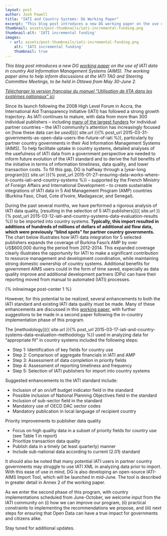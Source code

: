 ```yaml
---
layout: post
author: Josh Powell
title: "IATI and Country Systems: DG Working Paper"
excerpt: "This blog post introduces a new DG working paper on the use of IATI data in country Aid Information Managements Systems (AIMS). The working paper aims to help inform discussions at the IATI TAG and Steering Committee Meetings, to be held in Ottawa from May 30-June 2..."
thumbnail: assets/post-thumbnails/iati-incremental-funding.png
thumbnail-alt: 'IATI incremental funding'
images:
  - url: assets/post-thumbnails/iati-incremental-funding.png
    alt: 'IATI incremental funding'
    thumbnail: true
---
```


*This blog post introduces a new DG [working paper](/assets/post-resources/IATI_CountrySystems_DataReviewFindings_Public.pdf) on the use of IATI data in country Aid Information Management Systems (AIMS). The working paper aims to help inform discussions at the IATI TAG and Steering Committee Meetings, to be held in Ottawa from May 30-June 2.*

*[Télécharger la version française du manuel "Utilisation de IITA dans les systèmes nationaux” ici](/assets/post-resources/utilisation_de_iita_dans_les_systemes_nationaux.pdf.)*

Since its launch following the 2008 High Level Forum in Accra, the International Aid Transparency Initiative (IATI) has followed a strong growth trajectory. As IATI continues to mature, with data from more than 300 individual publishers – including [many of the largest funders](https://sites.google.com/site/useofiatidataincountrysystems/home) for individual partner countries – the IATI community's attention has increasingly focused on [how these data can be *used*]({{ site.url }}{% post_url 2015-03-31-governments-as-open-data-users-the-future-of-iati %}), particularly by partner country governments in their Aid Information Management Systems (AIMS). To help facilitate uptake in country systems, detailed analyses of the usefulness of IATI data from a government perspective are needed to inform future evolution of the IATI standard and to derive the full benefits of the initiative in terms of information timeliness, data quality, and lower transaction costs. To fill this gap, DG is halfway through a [year-long program]({{ site.url }}{% post_url 2015-01-27-ensuring-data-works-where-it-counts-iati-and-country-systems %}) – supported by the French Ministry of Foreign Affairs and International Development – to create sustainable integrations of IATI data in 5 Aid Management Program (AMP) countries (Burkina Faso, Chad, Cote d’Ivoire, Madagascar, and Senegal). 

During the past several months, we have performed a rigorous analysis of IATI data quality, [resulting in the selection of 5 IATI publishers]({{ site.url }}{% post_url 2015-03-12-iati-and-country-systems-data-evaluation-results %}) to be imported into country systems. **Typically, this import resulted in additions of hundreds of millions of dollars of additional aid flow data, which were previously “blind spots” for partner country governments.** The chart below illustrates how IATI data integration for 5 selected publishers expands the coverage of Burkina Faso’s AMP by over US$600,000 during the period from 2012-2014. This expanded coverage clearly illustrates the opportunity for IATI to make a significant contribution to resource management and development coordination, while maintaining strong domestic ownership of country systems. Additional benefits for government AIMS users could in the form of time saved, especially as data quality improve and additional development partners (DPs) can have their reporting moved from manual to automated (IATI) processes.

{% inlineimage post-center 1 %}

However, for this potential to be realized, several enhancements to both the IATI standard and existing IATI data quality must be made. Many of these enhancements are discussed in this [working paper](/assets/post-resources/IATI_CountrySystems_DataReviewFindings_Public.pdf), with further suggestions to be made in a second paper following the in-country implementation phase of this program. 

The [methodology]({{ site.url }}{% post_url 2015-03-17-iati-and-country-systems-data-evaluation-methodology %}) used in analyzing data for “appropriate fit” in country systems included the following steps:

- Step 1: Identification of key fields for country use
- Step 2:	Comparison of aggregate financials in IATI and AMP
- Step 3:	Assessment of data completion in priority fields
- Step 4:	Assessment of reporting timeliness and frequency
- Step 5:	Selection of IATI publishers for import into country systems

Suggested enhancements to the IATI standard include:

- Inclusion of an on/off budget indicator field in the standard
- Possible inclusion of National Planning Objectives field in the standard
- Inclusion of sub-sector field in the standard
-	Mandatory use of OECD DAC sector codes
- Mandatory publication in local language of recipient country

Priority improvements to publisher data quality

-	Focus on high quality data in a subset of priority fields for country use (see Table 1 in report)
-	Prioritize transaction data quality
-	Publish data in a timely (at least quarterly) manner
-	Include sub-national data according to current (2.01) standard

It should also be noted that many potential IATI users in partner country governments may struggle to use IATI XML in analyzing data prior to import. With this ease of use in mind, DG is also developing an open-source IATI-AIMS Import Tool, which will be launched in mid-June. The tool is described in greater detail in Annex 2 of the working paper.

As we enter the second phase of this program, with country implementations scheduled from June-October, we welcome input from the IATI community on (i) how we can improve our program, (ii) practical constraints to implementing the recommendations we propose, and (iii) next steps for ensuring that Open Data can have a true impact for governments and citizens alike.

Stay tuned for additional updates.
